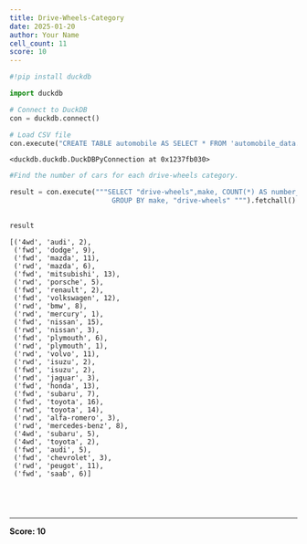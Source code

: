 ```yaml
---
title: Drive-Wheels-Category
date: 2025-01-20
author: Your Name
cell_count: 11
score: 10
---
```


```python
#!pip install duckdb
```


```python
import duckdb
```


```python
# Connect to DuckDB
con = duckdb.connect()

```


```python
# Load CSV file
con.execute("CREATE TABLE automobile AS SELECT * FROM 'automobile_data.csv'")

```




    <duckdb.duckdb.DuckDBPyConnection at 0x1237fb030>




```python
#Find the number of cars for each drive-wheels category.
```


```python
result = con.execute("""SELECT "drive-wheels",make, COUNT(*) AS number_cars FROM automobile
                         GROUP BY make, "drive-wheels" """).fetchall()
                        
```


```python
result
```




    [('4wd', 'audi', 2),
     ('fwd', 'dodge', 9),
     ('fwd', 'mazda', 11),
     ('rwd', 'mazda', 6),
     ('fwd', 'mitsubishi', 13),
     ('rwd', 'porsche', 5),
     ('fwd', 'renault', 2),
     ('fwd', 'volkswagen', 12),
     ('rwd', 'bmw', 8),
     ('rwd', 'mercury', 1),
     ('fwd', 'nissan', 15),
     ('rwd', 'nissan', 3),
     ('fwd', 'plymouth', 6),
     ('rwd', 'plymouth', 1),
     ('rwd', 'volvo', 11),
     ('rwd', 'isuzu', 2),
     ('fwd', 'isuzu', 2),
     ('rwd', 'jaguar', 3),
     ('fwd', 'honda', 13),
     ('fwd', 'subaru', 7),
     ('fwd', 'toyota', 16),
     ('rwd', 'toyota', 14),
     ('rwd', 'alfa-romero', 3),
     ('rwd', 'mercedes-benz', 8),
     ('4wd', 'subaru', 5),
     ('4wd', 'toyota', 2),
     ('fwd', 'audi', 5),
     ('fwd', 'chevrolet', 3),
     ('rwd', 'peugot', 11),
     ('fwd', 'saab', 6)]




```python


```


```python

```


```python

```


```python

```


---
**Score: 10**
